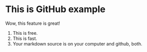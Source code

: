 # This is GitHub example

Wow, this feature is great!

1. This is free.
2. This is fast.
3. Your markdown source is on your computer and github, both.
